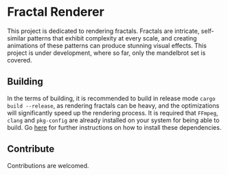 # Fractal Renderer

This project is dedicated to rendering fractals. Fractals are intricate, self-similar patterns that exhibit complexity at every scale, and creating animations of these patterns can produce stunning visual effects. This project is under development, where so far, only the mandelbrot set is covered. 

## Building

In the terms of building, it is recommended to build in release mode `cargo build --release`, as rendering fractals can be heavy, and the optimizations will significantly speed up the rendering process.
It is required that `FFmpeg`, `clang` and `pkg-config` are already installed on your system for being able to build. Go [here](https://github.com/zmwangx/rust-ffmpeg/wiki/Notes-on-building#dependencies)
for further instructions on how to install these dependencies. 

## Contribute

Contributions are welcomed.
